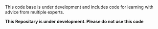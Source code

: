 This code base is under development and includes code for learning with advice from multiple experts.

**This Repositary is under development. Please do not use this code**
